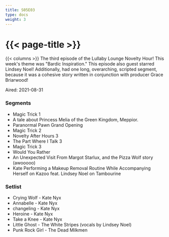 ```yaml
---
title: S05E03
type: docs
weight: 3
---
```


# {{< page-title >}}

{{< columns >}}
The third episode of the Lullaby Lounge Novelty Hour!  This week's theme was "Bardic Inspiration."  This episode also guest starred Lindsey Noel!  Additionally, had one long, overarching, scripted segment, because it was a cohesive story written in conjunction with producer Grace Briarwood!

Aired: 2021-08-31

### Segments
* Magic Trick 1
* A tale about Princess Melia of the Green Kingdom, Meppior.
* Paranormal Pawn Grand Opening
* Magic Trick 2
* Novelty After Hours 3
* The Part Where I Talk 3
* Magic Trick 3
* Would You Rather
* An Unexpected Visit From Margot Starlux, and the Pizza Wolf story (awooooo)
* Kate Performing a Makeup Removal Routine While Accompanying Herself on Kazoo feat. Lindsey Noel on Tambourine


### Setlist
* Crying Wolf - Kate Nyx
* Annabelle - Kate Nyx
* changeling - Kate Nyx
* Heroine - Kate Nyx
* Take a Knee - Kate Nyx
* Little Ghost - The White Stripes (vocals by Lindsey Noel)
* Punk Rock Girl - The Dead Milkmen
